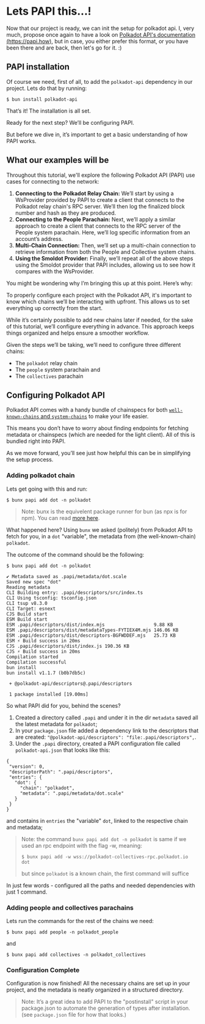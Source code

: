 # Lets PAPI this...!

Now that our project is ready, we can init the setup for polkadot api.
I, very much, propose once again to have a look on [Polkadot API's documentation (https://papi.how)](https://papi.how), but in case, you either prefer this format, or you have been there and are back, then let's go for it. :)

## PAPI installation

Of course we need, first of all, to add the `polkadot-api` dependency in our project.
Lets do that by running:

```shell
$ bun install polkadot-api
```

That’s it! The installation is all set.

Ready for the next step? We’ll be configuring PAPI.

But before we dive in, it’s important to get a basic understanding of how PAPI works.

## What our examples will be

Throughout this tutorial, we'll explore the following Polkadot API (PAPI) use cases for connecting to the network:

1. **Connecting to the Polkadot Relay Chain:** We’ll start by using a WsProvider provided by PAPI to create a client that connects to the Polkadot relay chain's RPC server. We’ll then log the finalized block number and hash as they are produced.
2. **Connecting to the People Parachain:** Next, we’ll apply a similar approach to create a client that connects to the RPC server of the People system parachain. Here, we’ll log specific information from an account’s address.
3. **Multi-Chain Connection:** Then, we’ll set up a multi-chain connection to retrieve information from both the People and Collective system chains.
4. **Using the Smoldot Provider:** Finally, we’ll repeat all of the above steps using the Smoldot provider that PAPI includes, allowing us to see how it compares with the WsProvider.

You might be wondering why I’m bringing this up at this point. Here’s why:

To properly configure each project with the Polkadot API, it's important to know which chains we’ll be interacting with upfront. This allows us to set everything up correctly from the start.

While it’s certainly possible to add new chains later if needed, for the sake of this tutorial, we’ll configure everything in advance.
This approach keeps things organized and helps ensure a smoother workflow.

Given the steps we’ll be taking, we’ll need to configure three different chains:

- The `polkadot` relay chain
- The `people` system parachain and
- The `collectives` parachain

## Configuring Polkadot API

Polkadot API comes with a handy bundle of chainspecs for both [`well-known-chains` and `system-chains`](https://github.com/polkadot-api/polkadot-api/tree/main/packages/known-chains) to make your life easier.

This means you don’t have to worry about finding endpoints for fetching metadata or chainspecs (which are needed for the light client). All of this is bundled right into PAPI.

As we move forward, you’ll see just how helpful this can be in simplifying the setup process.

### Adding polkadot chain

Lets get going with this and run:

```shell
$ bunx papi add dot -n polkadot
```

> Note: bunx is the equivelent package runner for bun (as npx is for npm).
> You can read [more here](https://bun.sh/docs/cli/bunx).

What happened here?
Using `bunx` we asked (politely) from Polkadot API to fetch for you, in a `dot` "variable", the metadata from (the well-known-chain) `polkadot`.

The outcome of the command should be the following:

```shell
$ bunx papi add dot -n polkadot

✔ Metadata saved as .papi/metadata/dot.scale
Saved new spec "dot"
Reading metadata
CLI Building entry: .papi/descriptors/src/index.ts
CLI Using tsconfig: tsconfig.json
CLI tsup v8.3.0
CLI Target: esnext
CJS Build start
ESM Build start
ESM .papi/descriptors/dist/index.mjs                  9.88 KB
ESM .papi/descriptors/dist/metadataTypes-FYTIEX4M.mjs 146.06 KB
ESM .papi/descriptors/dist/descriptors-BGFWDDEF.mjs   25.73 KB
ESM ⚡️ Build success in 20ms
CJS .papi/descriptors/dist/index.js 190.36 KB
CJS ⚡️ Build success in 20ms
Compilation started
Compilation successful
bun install
bun install v1.1.7 (b0b7db5c)

 + @polkadot-api/descriptors@.papi/descriptors

 1 package installed [19.00ms]
```

So what PAPI did for you, behind the scenes?

1.  Created a directory called `.papi` and under it in the dir `metadata` saved all the latest metadata for `polkadot`;
2.  In your `package.json` file added a dependency link to the descriptors that are created: `"@polkadot-api/descriptors": "file:.papi/descriptors",`.
3.  Under the `.papi` directory, created a PAPI configuration file called `polkadot-api.json` that looks like this:

```
{
 "version": 0,
 "descriptorPath": ".papi/descriptors",
 "entries": {
   "dot": {
     "chain": "polkadot",
     "metadata": ".papi/metadata/dot.scale"
   }
 }
}
```

and contains in `entries` the "variable" `dot`, linked to the respective chain and metadata;

> Note: the command `bunx papi add dot -n polkadot` is same if we used an rpc endpoint with the flag -w, meaning:
>
> `$ bunx papi add -w wss://polkadot-collectives-rpc.polkadot.io dot`
>
> but since `polkadot` is a known chain, the first command will suffice

In just few words - configured all the paths and needed dependencies with just 1 command.

### Adding people and collectives parachains

Lets run the commands for the rest of the chains we need:

```shell
$ bunx papi add people -n polkadot_people
```

and

```shell
$ bunx papi add collectives -n polkadot_collectives
```

### Configuration Complete

Configuration is now finished! All the necessary chains are set up in your project, and the metadata is neatly organized in a structured directory.

> Note: It’s a great idea to add PAPI to the "postinstall" script in your package.json to automate the generation of types after installation. (see `package.json` file for how that looks.)
